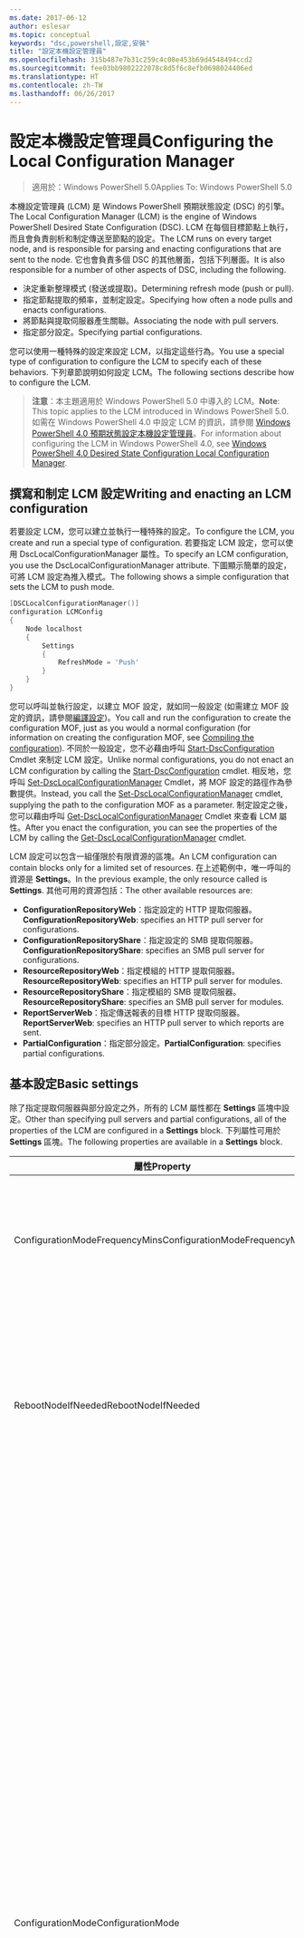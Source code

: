 ```yaml
---
ms.date: 2017-06-12
author: eslesar
ms.topic: conceptual
keywords: "dsc,powershell,設定,安裝"
title: "設定本機設定管理員"
ms.openlocfilehash: 315b487e7b31c259c4c08e453b69d4548494ccd2
ms.sourcegitcommit: fee03bb9802222078c8d5f6c8efb0698024406ed
ms.translationtype: HT
ms.contentlocale: zh-TW
ms.lasthandoff: 06/26/2017
---
```

# <a name="configuring-the-local-configuration-manager"></a><span data-ttu-id="49c88-103">設定本機設定管理員</span><span class="sxs-lookup"><span data-stu-id="49c88-103">Configuring the Local Configuration Manager</span></span>

> <span data-ttu-id="49c88-104">適用於：Windows PowerShell 5.0</span><span class="sxs-lookup"><span data-stu-id="49c88-104">Applies To: Windows PowerShell 5.0</span></span>

<span data-ttu-id="49c88-105">本機設定管理員 (LCM) 是 Windows PowerShell 預期狀態設定 (DSC) 的引擎。</span><span class="sxs-lookup"><span data-stu-id="49c88-105">The Local Configuration Manager (LCM) is the engine of Windows PowerShell Desired State Configuration (DSC).</span></span> <span data-ttu-id="49c88-106">LCM 在每個目標節點上執行，而且會負責剖析和制定傳送至節點的設定。</span><span class="sxs-lookup"><span data-stu-id="49c88-106">The LCM runs on every target node, and is responsible for parsing and enacting configurations that are sent to the node.</span></span> <span data-ttu-id="49c88-107">它也會負責多個 DSC 的其他層面，包括下列層面。</span><span class="sxs-lookup"><span data-stu-id="49c88-107">It is also responsible for a number of other aspects of DSC, including the following.</span></span>

* <span data-ttu-id="49c88-108">決定重新整理模式 (發送或提取)。</span><span class="sxs-lookup"><span data-stu-id="49c88-108">Determining refresh mode (push or pull).</span></span>
* <span data-ttu-id="49c88-109">指定節點提取的頻率，並制定設定。</span><span class="sxs-lookup"><span data-stu-id="49c88-109">Specifying how often a node pulls and enacts configurations.</span></span>
* <span data-ttu-id="49c88-110">將節點與提取伺服器產生關聯。</span><span class="sxs-lookup"><span data-stu-id="49c88-110">Associating the node with pull servers.</span></span>
* <span data-ttu-id="49c88-111">指定部分設定。</span><span class="sxs-lookup"><span data-stu-id="49c88-111">Specifying partial configurations.</span></span>

<span data-ttu-id="49c88-112">您可以使用一種特殊的設定來設定 LCM，以指定這些行為。</span><span class="sxs-lookup"><span data-stu-id="49c88-112">You use a special type of configuration to configure the LCM to specify each of these behaviors.</span></span> <span data-ttu-id="49c88-113">下列章節說明如何設定 LCM。</span><span class="sxs-lookup"><span data-stu-id="49c88-113">The following sections describe how to configure the LCM.</span></span>

> <span data-ttu-id="49c88-114">**注意**：本主題適用於 Windows PowerShell 5.0 中導入的 LCM。</span><span class="sxs-lookup"><span data-stu-id="49c88-114">**Note**: This topic applies to the LCM introduced in Windows PowerShell 5.0.</span></span> <span data-ttu-id="49c88-115">如需在 Windows PowerShell 4.0 中設定 LCM 的資訊，請參閱 [Windows PowerShell 4.0 預期狀態設定本機設定管理員](metaconfig4.md)。</span><span class="sxs-lookup"><span data-stu-id="49c88-115">For information about configuring the LCM in Windows PowerShell 4.0, see [Windows PowerShell 4.0 Desired State Configuration Local Configuration Manager](metaconfig4.md).</span></span>

## <a name="writing-and-enacting-an-lcm-configuration"></a><span data-ttu-id="49c88-116">撰寫和制定 LCM 設定</span><span class="sxs-lookup"><span data-stu-id="49c88-116">Writing and enacting an LCM configuration</span></span>

<span data-ttu-id="49c88-117">若要設定 LCM，您可以建立並執行一種特殊的設定。</span><span class="sxs-lookup"><span data-stu-id="49c88-117">To configure the LCM, you create and run a special type of configuration.</span></span> <span data-ttu-id="49c88-118">若要指定 LCM 設定，您可以使用 DscLocalConfigurationManager 屬性。</span><span class="sxs-lookup"><span data-stu-id="49c88-118">To specify an LCM configuration, you use the DscLocalConfigurationManager attribute.</span></span> <span data-ttu-id="49c88-119">下圖顯示簡單的設定，可將 LCM 設定為推入模式。</span><span class="sxs-lookup"><span data-stu-id="49c88-119">The following shows a simple configuration that sets the LCM to push mode.</span></span>

```powershell
[DSCLocalConfigurationManager()]
configuration LCMConfig
{
    Node localhost
    {
        Settings
        {
            RefreshMode = 'Push'
        }
    }
} 
```

<span data-ttu-id="49c88-120">您可以呼叫並執行設定，以建立 MOF 設定，就如同一般設定 (如需建立 MOF 設定的資訊，請參閱[編譯設定](configurations.md#compiling-the-configuration))。</span><span class="sxs-lookup"><span data-stu-id="49c88-120">You call and run the configuration to create the configuration MOF, just as you would a normal configuration (for information on creating the configuration MOF, see [Compiling the configuration](configurations.md#compiling-the-configuration)).</span></span> <span data-ttu-id="49c88-121">不同於一般設定，您不必藉由呼叫 [Start-DscConfiguration](https://technet.microsoft.com/en-us/library/dn521623.aspx) Cmdlet 來制定 LCM 設定。</span><span class="sxs-lookup"><span data-stu-id="49c88-121">Unlike normal configurations, you do not enact an LCM configuration by calling the [Start-DscConfiguration](https://technet.microsoft.com/en-us/library/dn521623.aspx) cmdlet.</span></span> <span data-ttu-id="49c88-122">相反地，您呼叫 [Set-DscLocalConfigurationManager](https://technet.microsoft.com/en-us/library/dn521621.aspx) Cmdlet，將 MOF 設定的路徑作為參數提供。</span><span class="sxs-lookup"><span data-stu-id="49c88-122">Instead, you call the [Set-DscLocalConfigurationManager](https://technet.microsoft.com/en-us/library/dn521621.aspx) cmdlet, supplying the path to the configuration MOF as a parameter.</span></span> <span data-ttu-id="49c88-123">制定設定之後，您可以藉由呼叫 [Get-DscLocalConfigurationManager](https://technet.microsoft.com/en-us/library/dn407378.aspx) Cmdlet 來查看 LCM 屬性。</span><span class="sxs-lookup"><span data-stu-id="49c88-123">After you enact the configuration, you can see the properties of the LCM by calling the [Get-DscLocalConfigurationManager](https://technet.microsoft.com/en-us/library/dn407378.aspx) cmdlet.</span></span>

<span data-ttu-id="49c88-124">LCM 設定可以包含一組僅限於有限資源的區塊。</span><span class="sxs-lookup"><span data-stu-id="49c88-124">An LCM configuration can contain blocks only for a limited set of resources.</span></span> <span data-ttu-id="49c88-125">在上述範例中，唯一呼叫的資源是 **Settings**。</span><span class="sxs-lookup"><span data-stu-id="49c88-125">In the previous example, the only resource called is **Settings**.</span></span> <span data-ttu-id="49c88-126">其他可用的資源包括：</span><span class="sxs-lookup"><span data-stu-id="49c88-126">The other available resources are:</span></span>

* <span data-ttu-id="49c88-127">**ConfigurationRepositoryWeb**：指定設定的 HTTP 提取伺服器。</span><span class="sxs-lookup"><span data-stu-id="49c88-127">**ConfigurationRepositoryWeb**: specifies an HTTP pull server for configurations.</span></span> 
* <span data-ttu-id="49c88-128">**ConfigurationRepositoryShare**：指定設定的 SMB 提取伺服器。</span><span class="sxs-lookup"><span data-stu-id="49c88-128">**ConfigurationRepositoryShare**: specifies an SMB pull server for configurations.</span></span>
* <span data-ttu-id="49c88-129">**ResourceRepositoryWeb**：指定模組的 HTTP 提取伺服器。</span><span class="sxs-lookup"><span data-stu-id="49c88-129">**ResourceRepositoryWeb**: specifies an HTTP pull server for modules.</span></span>
* <span data-ttu-id="49c88-130">**ResourceRepositoryShare**：指定模組的 SMB 提取伺服器。</span><span class="sxs-lookup"><span data-stu-id="49c88-130">**ResourceRepositoryShare**: specifies an SMB pull server for modules.</span></span>
* <span data-ttu-id="49c88-131">**ReportServerWeb**：指定傳送報表的目標 HTTP 提取伺服器。</span><span class="sxs-lookup"><span data-stu-id="49c88-131">**ReportServerWeb**: specifies an HTTP pull server to which reports are sent.</span></span>
* <span data-ttu-id="49c88-132">**PartialConfiguration**：指定部分設定。</span><span class="sxs-lookup"><span data-stu-id="49c88-132">**PartialConfiguration**: specifies partial configurations.</span></span>

## <a name="basic-settings"></a><span data-ttu-id="49c88-133">基本設定</span><span class="sxs-lookup"><span data-stu-id="49c88-133">Basic settings</span></span>

<span data-ttu-id="49c88-134">除了指定提取伺服器與部分設定之外，所有的 LCM 屬性都在 **Settings** 區塊中設定。</span><span class="sxs-lookup"><span data-stu-id="49c88-134">Other than specifying pull servers and partial configurations, all of the properties of the LCM are configured in a **Settings** block.</span></span> <span data-ttu-id="49c88-135">下列屬性可用於 **Settings** 區塊。</span><span class="sxs-lookup"><span data-stu-id="49c88-135">The following properties are available in a **Settings** block.</span></span>

|  <span data-ttu-id="49c88-136">屬性</span><span class="sxs-lookup"><span data-stu-id="49c88-136">Property</span></span>  |  <span data-ttu-id="49c88-137">類型</span><span class="sxs-lookup"><span data-stu-id="49c88-137">Type</span></span>  |  <span data-ttu-id="49c88-138">描述</span><span class="sxs-lookup"><span data-stu-id="49c88-138">Description</span></span>   | 
|----------- |------- |--------------- | 
| <span data-ttu-id="49c88-139">ConfigurationModeFrequencyMins</span><span class="sxs-lookup"><span data-stu-id="49c88-139">ConfigurationModeFrequencyMins</span></span>| <span data-ttu-id="49c88-140">UInt32</span><span class="sxs-lookup"><span data-stu-id="49c88-140">UInt32</span></span>| <span data-ttu-id="49c88-141">檢查並套用目前設定的頻率 (以分鐘為單位)。</span><span class="sxs-lookup"><span data-stu-id="49c88-141">How often, in minutes, the current configuration is checked and applied.</span></span> <span data-ttu-id="49c88-142">如果 ConfigurationMode 屬性設定為 ApplyOnly，就會忽略這個屬性。</span><span class="sxs-lookup"><span data-stu-id="49c88-142">This property is ignored if the ConfigurationMode property is set to ApplyOnly.</span></span> <span data-ttu-id="49c88-143">預設值為 15。</span><span class="sxs-lookup"><span data-stu-id="49c88-143">The default value is 15.</span></span>| 
| <span data-ttu-id="49c88-144">RebootNodeIfNeeded</span><span class="sxs-lookup"><span data-stu-id="49c88-144">RebootNodeIfNeeded</span></span>| <span data-ttu-id="49c88-145">bool</span><span class="sxs-lookup"><span data-stu-id="49c88-145">bool</span></span>| <span data-ttu-id="49c88-146">在套用需要重新開機的設定之後，請將此設為 __$true__ 以自動重新啟動節點。</span><span class="sxs-lookup"><span data-stu-id="49c88-146">Set this to __$true__ to automatically reboot the node after a configuration that requires reboot is applied.</span></span> <span data-ttu-id="49c88-147">否則，您將必須手動重新啟動任何設定所需的節點。</span><span class="sxs-lookup"><span data-stu-id="49c88-147">Otherwise, you will have to manually reboot the node for any configuration that requires it.</span></span> <span data-ttu-id="49c88-148">預設值為 __$false__。</span><span class="sxs-lookup"><span data-stu-id="49c88-148">The default value is __$false__.</span></span>| 
| <span data-ttu-id="49c88-149">ConfigurationMode</span><span class="sxs-lookup"><span data-stu-id="49c88-149">ConfigurationMode</span></span>| <span data-ttu-id="49c88-150">字串</span><span class="sxs-lookup"><span data-stu-id="49c88-150">string</span></span> | <span data-ttu-id="49c88-151">指定 LCM 實際上如何將設定套用至目標節點。</span><span class="sxs-lookup"><span data-stu-id="49c88-151">Specifies how the LCM actually applies the configuration to the target nodes.</span></span> <span data-ttu-id="49c88-152">可能的值為 __"ApplyOnly"__、__"ApplyandMonitior"__ 和 __"ApplyandAutoCorrect"__。</span><span class="sxs-lookup"><span data-stu-id="49c88-152">Possible values are __"ApplyOnly"__,__"ApplyandMonitior"__, and __"ApplyandAutoCorrect"__.</span></span> <ul><li><span data-ttu-id="49c88-153">__ApplyOnly__：DSC 會套用此設定，並且不執行任何進一步的動作，除非新的設定已推送至目標節點，或從伺服器提取新的設定。</span><span class="sxs-lookup"><span data-stu-id="49c88-153">__ApplyOnly__: DSC applies the configuration and does nothing further unless a new configuration is pushed to the target node or when a new configuration is pulled from a server.</span></span> <span data-ttu-id="49c88-154">第一次套用新設定之後，DSC 不會檢查與先前設定狀態的偏離。</span><span class="sxs-lookup"><span data-stu-id="49c88-154">After initial application of a new configuration, DSC does not check for drift from a previously configured state.</span></span> <span data-ttu-id="49c88-155">請注意，在 __ApplyOnly__ 生效之前，DSC 不斷嘗試套用此組態，直到成功為止 。</span><span class="sxs-lookup"><span data-stu-id="49c88-155">Note that DSC will attempt to apply the configuration until it is successful before __ApplyOnly__ takes effect.</span></span> </li><li> <span data-ttu-id="49c88-156">__ApplyAndMonitor__：這是預設值。</span><span class="sxs-lookup"><span data-stu-id="49c88-156">__ApplyAndMonitor__: This is the default value.</span></span> <span data-ttu-id="49c88-157">LCM 適用於任何新的設定。</span><span class="sxs-lookup"><span data-stu-id="49c88-157">The LCM applies any new configurations.</span></span> <span data-ttu-id="49c88-158">第一次套用新設定之後，如果目標節點偏離預期狀態，則 DSC 會回報記錄中的差異。</span><span class="sxs-lookup"><span data-stu-id="49c88-158">After initial application of a new configuration, if the target node drifts from the desired state, DSC reports the discrepancy in logs.</span></span> <span data-ttu-id="49c88-159">請注意，在 __ApplyAndMonitor__ 生效之前，DSC 不斷嘗試套用此組態，直到成功為止 。</span><span class="sxs-lookup"><span data-stu-id="49c88-159">Note that DSC will attempt to apply the configuration until it is successful before __ApplyAndMonitor__ takes effect.</span></span></li><li><span data-ttu-id="49c88-160">__ApplyAndAutoCorrect__：DSC 會套用任何新的設定。</span><span class="sxs-lookup"><span data-stu-id="49c88-160">__ApplyAndAutoCorrect__: DSC applies any new configurations.</span></span> <span data-ttu-id="49c88-161">第一次套用新設定之後，如果目標節點偏離預期狀態，則 DSC 會報告記錄檔中的差異，然後重新套用目前設定。</span><span class="sxs-lookup"><span data-stu-id="49c88-161">After initial application of a new configuration, if the target node drifts from the desired state, DSC reports the discrepancy in logs, and then re-applies the current configuration.</span></span></li></ul>| 
| <span data-ttu-id="49c88-162">ActionAfterReboot</span><span class="sxs-lookup"><span data-stu-id="49c88-162">ActionAfterReboot</span></span>| <span data-ttu-id="49c88-163">字串</span><span class="sxs-lookup"><span data-stu-id="49c88-163">string</span></span>| <span data-ttu-id="49c88-164">指定套用設定期間在重新開機後的動作。</span><span class="sxs-lookup"><span data-stu-id="49c88-164">Specifies what happens after a reboot during the application of a configuration.</span></span> <span data-ttu-id="49c88-165">可能的值為 __"ContinueConfiguration"__ 和 __"StopConfiguration"__。</span><span class="sxs-lookup"><span data-stu-id="49c88-165">The possible values are __"ContinueConfiguration"__ and __"StopConfiguration"__.</span></span> <ul><li> <span data-ttu-id="49c88-166">__ContinueConfiguration__︰機器重新開機後繼續套用目前的設定。</span><span class="sxs-lookup"><span data-stu-id="49c88-166">__ContinueConfiguration__: Continue applying the current configuration after machine reboot.</span></span> <span data-ttu-id="49c88-167">這是預設值</span><span class="sxs-lookup"><span data-stu-id="49c88-167">This is the default falue</span></span></li><li><span data-ttu-id="49c88-168">__StopConfiguration__：機器重新開機後停止目前的設定。</span><span class="sxs-lookup"><span data-stu-id="49c88-168">__StopConfiguration__: Stop the current configuration after machine reboot.</span></span></li></ul>| 
| <span data-ttu-id="49c88-169">RefreshMode</span><span class="sxs-lookup"><span data-stu-id="49c88-169">RefreshMode</span></span>| <span data-ttu-id="49c88-170">字串</span><span class="sxs-lookup"><span data-stu-id="49c88-170">string</span></span>| <span data-ttu-id="49c88-171">指定 LCM 取得設定的方式。</span><span class="sxs-lookup"><span data-stu-id="49c88-171">Specifies how the LCM gets configurations.</span></span> <span data-ttu-id="49c88-172">可能的值為 __"Disabled"__、__"Push"__ 和 __"Pull"__。</span><span class="sxs-lookup"><span data-stu-id="49c88-172">The possible values are __"Disabled"__, __"Push"__, and __"Pull"__.</span></span> <ul><li><span data-ttu-id="49c88-173">__Disabled__：會為此節點停用 DSC 設定。</span><span class="sxs-lookup"><span data-stu-id="49c88-173">__Disabled__: DSC configurations are disabled for this node.</span></span></li><li> <span data-ttu-id="49c88-174">__Push__：藉由呼叫 [Start-DscConfiguration](https://technet.microsoft.com/en-us/library/dn521623.aspx) Cmdlet 啟動設定。</span><span class="sxs-lookup"><span data-stu-id="49c88-174">__Push__: Configurations are initiated by calling the [Start-DscConfiguration](https://technet.microsoft.com/en-us/library/dn521623.aspx) cmdlet.</span></span> <span data-ttu-id="49c88-175">設定會立即套用至節點。</span><span class="sxs-lookup"><span data-stu-id="49c88-175">The configuration is applied immediately to the node.</span></span> <span data-ttu-id="49c88-176">這是預設值。</span><span class="sxs-lookup"><span data-stu-id="49c88-176">This is the default value.</span></span></li><li><span data-ttu-id="49c88-177">__Pull__：節點設定為定期檢查提取伺服器的設定。</span><span class="sxs-lookup"><span data-stu-id="49c88-177">__Pull:__ The node is configured to regularly check for configurations from a pull server.</span></span> <span data-ttu-id="49c88-178">如果這個屬性設為 __Pull__，您就必須在 __ConfigurationRepositoryWeb__ 或 __ConfigurationRepositoryShare__ 區塊指定提取伺服器。</span><span class="sxs-lookup"><span data-stu-id="49c88-178">If this property is set to __Pull__, you must specify a pull server in a __ConfigurationRepositoryWeb__ or __ConfigurationRepositoryShare__ block.</span></span> <span data-ttu-id="49c88-179">如需提取伺服器的詳細資訊，請參閱[設定 DSC 提取伺服器](pullServer.md)。</span><span class="sxs-lookup"><span data-stu-id="49c88-179">For more information about pull servers, see [Setting up a DSC pull server](pullServer.md).</span></span></li></ul>|  
| <span data-ttu-id="49c88-180">CertificateID</span><span class="sxs-lookup"><span data-stu-id="49c88-180">CertificateID</span></span>| <span data-ttu-id="49c88-181">字串</span><span class="sxs-lookup"><span data-stu-id="49c88-181">string</span></span>| <span data-ttu-id="49c88-182">憑證指紋，用來保護在設定中傳遞的憑證。</span><span class="sxs-lookup"><span data-stu-id="49c88-182">The thumbprint of a certificate used to secure credentials passed in a configuration.</span></span> <span data-ttu-id="49c88-183">如需詳細資訊，請參閱 [Want to secure credentials in Windows PowerShell Desired State Configuration (需要保護 Windows PowerShell 預期狀態設定的憑證嗎？)](http://blogs.msdn.com/b/powershell/archive/2014/01/31/want-to-secure-credentials-in-windows-powershell-desired-state-configuration.aspx)。</span><span class="sxs-lookup"><span data-stu-id="49c88-183">For more information see [Want to secure credentials in Windows PowerShell Desired State Configuration](http://blogs.msdn.com/b/powershell/archive/2014/01/31/want-to-secure-credentials-in-windows-powershell-desired-state-configuration.aspx)?.</span></span>| 
| <span data-ttu-id="49c88-184">ConfigurationID</span><span class="sxs-lookup"><span data-stu-id="49c88-184">ConfigurationID</span></span>| <span data-ttu-id="49c88-185">字串</span><span class="sxs-lookup"><span data-stu-id="49c88-185">string</span></span>| <span data-ttu-id="49c88-186">GUID，識別要在提取模式中從提取伺服器取得的設定檔。</span><span class="sxs-lookup"><span data-stu-id="49c88-186">A GUID that identifies the configuration file to get from a pull server in pull mode.</span></span> <span data-ttu-id="49c88-187">如果設定 MOF 的名稱為 ConfigurationID.mof，此節點將在提取伺服器提取設定。</span><span class="sxs-lookup"><span data-stu-id="49c88-187">The node will pull configurations on the pull server if the name of the configuration MOF is named ConfigurationID.mof.</span></span><br> <span data-ttu-id="49c88-188">__注意__：如果您使用 __RegistrationKey__ 向提取伺服器註冊節點，進而設定這個屬性，會無法運作。</span><span class="sxs-lookup"><span data-stu-id="49c88-188">__Note:__ If you set this property, registering the node with a pull server by using __RegistrationKey__ does not work.</span></span> <span data-ttu-id="49c88-189">如需詳細資訊，請參閱[使用設定名稱設定提取用戶端](pullClientConfigNames.md)。</span><span class="sxs-lookup"><span data-stu-id="49c88-189">For more information, see [Setting up a pull client with configuration names](pullClientConfigNames.md).</span></span>| 
| <span data-ttu-id="49c88-190">RefreshFrequencyMins</span><span class="sxs-lookup"><span data-stu-id="49c88-190">RefreshFrequencyMins</span></span>| <span data-ttu-id="49c88-191">Uint32</span><span class="sxs-lookup"><span data-stu-id="49c88-191">Uint32</span></span>| <span data-ttu-id="49c88-192">LCM 檢查提取伺服器以取得更新設定的時間間隔 (以分鐘為單位)。</span><span class="sxs-lookup"><span data-stu-id="49c88-192">The time interval, in minutes, at which the LCM checks a pull server to get updated configurations.</span></span> <span data-ttu-id="49c88-193">如果 LCM 未在提取模式下設定，就會忽略此值。</span><span class="sxs-lookup"><span data-stu-id="49c88-193">This value is ignored if the LCM is not configured in pull mode.</span></span> <span data-ttu-id="49c88-194">預設值為 30。</span><span class="sxs-lookup"><span data-stu-id="49c88-194">The default value is 30.</span></span>| 
| <span data-ttu-id="49c88-195">AllowModuleOverwrite</span><span class="sxs-lookup"><span data-stu-id="49c88-195">AllowModuleOverwrite</span></span>| <span data-ttu-id="49c88-196">bool</span><span class="sxs-lookup"><span data-stu-id="49c88-196">bool</span></span>| <span data-ttu-id="49c88-197">若允許從設定伺服器下載新設定，以覆寫目標節點上的舊設定，即為 __$TRUE__。</span><span class="sxs-lookup"><span data-stu-id="49c88-197">__$TRUE__ if new configurations downloaded from the configuration server are allowed to overwrite the old ones on the target node.</span></span> <span data-ttu-id="49c88-198">否則為 $FALSE。</span><span class="sxs-lookup"><span data-stu-id="49c88-198">Otherwise, $FALSE.</span></span>| 
| <span data-ttu-id="49c88-199">DebugMode</span><span class="sxs-lookup"><span data-stu-id="49c88-199">DebugMode</span></span>| <span data-ttu-id="49c88-200">字串</span><span class="sxs-lookup"><span data-stu-id="49c88-200">string</span></span>| <span data-ttu-id="49c88-201">可能的值為 __None__、__ForceModuleImport__ 和 __All__。</span><span class="sxs-lookup"><span data-stu-id="49c88-201">Possible values are __None__, __ForceModuleImport__, and __All__.</span></span> <ul><li><span data-ttu-id="49c88-202">設為 __None__ 會使用快取資源。</span><span class="sxs-lookup"><span data-stu-id="49c88-202">Set to __None__ to use cached resources.</span></span> <span data-ttu-id="49c88-203">這是預設，而且應該用於實際執行的案例。</span><span class="sxs-lookup"><span data-stu-id="49c88-203">This is the default and should be used in production scenarios.</span></span></li><li><span data-ttu-id="49c88-204">設為 __ForceModuleImport__，會導致 LCM 重新載入任何 DSC 資源模組，即使先前已載入這些模組並已快取。</span><span class="sxs-lookup"><span data-stu-id="49c88-204">Setting to __ForceModuleImport__, causes the LCM to reload any DSC resource modules, even if they have been previously loaded and cached.</span></span> <span data-ttu-id="49c88-205">這會影響 DSC 作業的效能，因為每個模組會在使用時重新載入。</span><span class="sxs-lookup"><span data-stu-id="49c88-205">This impacts the performance of DSC operations as each module is reloaded on use.</span></span> <span data-ttu-id="49c88-206">通常會在為資源偵錯時使用此值</span><span class="sxs-lookup"><span data-stu-id="49c88-206">Typically you would use this value while debugging a resource</span></span></li><li><span data-ttu-id="49c88-207">在這一版本中，__All__ 與 __ForceModuleImport__ 相同</span><span class="sxs-lookup"><span data-stu-id="49c88-207">In this release, __All__ is same as __ForceModuleImport__</span></span></li></ul> |
| <span data-ttu-id="49c88-208">ConfigurationDownloadManagers</span><span class="sxs-lookup"><span data-stu-id="49c88-208">ConfigurationDownloadManagers</span></span>| <span data-ttu-id="49c88-209">CimInstance[]</span><span class="sxs-lookup"><span data-stu-id="49c88-209">CimInstance[]</span></span>| <span data-ttu-id="49c88-210">已過時。</span><span class="sxs-lookup"><span data-stu-id="49c88-210">Obsolete.</span></span> <span data-ttu-id="49c88-211">使用 __ConfigurationRepositoryWeb__ 和 __ConfigurationRepositoryShare__ 區塊來定義設定提取伺服器。</span><span class="sxs-lookup"><span data-stu-id="49c88-211">Use __ConfigurationRepositoryWeb__ and __ConfigurationRepositoryShare__ blocks to define configuration pull servers.</span></span>| 
| <span data-ttu-id="49c88-212">ResourceModuleManagers</span><span class="sxs-lookup"><span data-stu-id="49c88-212">ResourceModuleManagers</span></span>| <span data-ttu-id="49c88-213">CimInstance[]</span><span class="sxs-lookup"><span data-stu-id="49c88-213">CimInstance[]</span></span>| <span data-ttu-id="49c88-214">已過時。</span><span class="sxs-lookup"><span data-stu-id="49c88-214">Obsolete.</span></span> <span data-ttu-id="49c88-215">使用 __ResourceRepositoryWeb__ 和 __ResourceRepositoryShare__ 區塊來定義資源提取伺服器。</span><span class="sxs-lookup"><span data-stu-id="49c88-215">Use __ResourceRepositoryWeb__ and __ResourceRepositoryShare__ blocks to define resource pull servers.</span></span>| 
| <span data-ttu-id="49c88-216">ReportManagers</span><span class="sxs-lookup"><span data-stu-id="49c88-216">ReportManagers</span></span>| <span data-ttu-id="49c88-217">CimInstance[]</span><span class="sxs-lookup"><span data-stu-id="49c88-217">CimInstance[]</span></span>| <span data-ttu-id="49c88-218">已過時。</span><span class="sxs-lookup"><span data-stu-id="49c88-218">Obsolete.</span></span> <span data-ttu-id="49c88-219">使用 __ReportServerWeb__ 區塊來定義報表提取伺服器。</span><span class="sxs-lookup"><span data-stu-id="49c88-219">Use __ReportServerWeb__ blocks to define report pull servers.</span></span>| 
| <span data-ttu-id="49c88-220">PartialConfigurations</span><span class="sxs-lookup"><span data-stu-id="49c88-220">PartialConfigurations</span></span>| <span data-ttu-id="49c88-221">CimInstance</span><span class="sxs-lookup"><span data-stu-id="49c88-221">CimInstance</span></span>| <span data-ttu-id="49c88-222">未實作。</span><span class="sxs-lookup"><span data-stu-id="49c88-222">Not implemented.</span></span> <span data-ttu-id="49c88-223">請勿使用。</span><span class="sxs-lookup"><span data-stu-id="49c88-223">Do not use.</span></span>| 
| <span data-ttu-id="49c88-224">StatusRetentionTimeInDays</span><span class="sxs-lookup"><span data-stu-id="49c88-224">StatusRetentionTimeInDays</span></span> | <span data-ttu-id="49c88-225">UInt32</span><span class="sxs-lookup"><span data-stu-id="49c88-225">UInt32</span></span>| <span data-ttu-id="49c88-226">LCM 會保留目前設定狀態的天數。</span><span class="sxs-lookup"><span data-stu-id="49c88-226">The number of days the LCM keeps the status of the current configuration.</span></span>| 

## <a name="pull-servers"></a><span data-ttu-id="49c88-227">提取伺服器</span><span class="sxs-lookup"><span data-stu-id="49c88-227">Pull servers</span></span>

<span data-ttu-id="49c88-228">提取伺服器是作為 DSC 檔案中央位置使用的 OData Web 服務或 SMB 共用。</span><span class="sxs-lookup"><span data-stu-id="49c88-228">A pull server is either an OData web service or an SMB share that is used as a central location for DSC files.</span></span> <span data-ttu-id="49c88-229">LCM 設定支援定義下列提取伺服器類型：</span><span class="sxs-lookup"><span data-stu-id="49c88-229">LCM configuration supports defining the following types of pull servers:</span></span>

* <span data-ttu-id="49c88-230">**設定伺服器**：DSC 設定的儲存機制。</span><span class="sxs-lookup"><span data-stu-id="49c88-230">**Configuration server**: A repository for DSC configurations.</span></span> <span data-ttu-id="49c88-231">使用 **ConfigurationRepositoryWeb** (適用於 Web 伺服器) 和 **ConfigurationRepositoryShare** (適用於 SMB 伺服器) 區塊來定義設定伺服器。</span><span class="sxs-lookup"><span data-stu-id="49c88-231">Define configuration servers by using **ConfigurationRepositoryWeb** (for web-based servers) and **ConfigurationRepositoryShare** (for SMB-based servers) blocks.</span></span>
* <span data-ttu-id="49c88-232">資源伺服器 — 封裝成 PowerShell 模組的 DSC 資源的儲存機制。</span><span class="sxs-lookup"><span data-stu-id="49c88-232">Resource server—A repository for DSC resources, packaged as PowerShell modules.</span></span> <span data-ttu-id="49c88-233">使用 **ResourceRepositoryWeb** (適用於 Web 伺服器) 和 **ResourceRepositoryShare** (適用於 SMB 伺服器) 區塊來定義資源伺服器。</span><span class="sxs-lookup"><span data-stu-id="49c88-233">Define resource servers by using **ResourceRepositoryWeb** (for web-based servers) and **ResourceRepositoryShare** (for SMB-based servers) blocks.</span></span>
* <span data-ttu-id="49c88-234">報表伺服器 — DSC 傳送報表資料的目標服務。</span><span class="sxs-lookup"><span data-stu-id="49c88-234">Report server—A service that DSC sends report data to.</span></span> <span data-ttu-id="49c88-235">使用 **ReportServerWeb** 區塊來定義報表伺服器。</span><span class="sxs-lookup"><span data-stu-id="49c88-235">Define report servers by using **ReportServerWeb** blocks.</span></span> <span data-ttu-id="49c88-236">報表伺服器必須是 Web 服務。</span><span class="sxs-lookup"><span data-stu-id="49c88-236">A report server must be a web service.</span></span>

<span data-ttu-id="49c88-237">如需設定和使用提取伺服器的相關資訊，請參閱[設定 DSC 提取伺服器](pullServer.md)。</span><span class="sxs-lookup"><span data-stu-id="49c88-237">For information about setting up and using pull servers, see [Setting up a DSC pull server](pullServer.md).</span></span>

## <a name="configuration-server-blocks"></a><span data-ttu-id="49c88-238">設定伺服器區塊</span><span class="sxs-lookup"><span data-stu-id="49c88-238">Configuration server blocks</span></span>

<span data-ttu-id="49c88-239">若要定義 Web 設定伺服器，請建立 **ConfigurationRepositoryWeb** 區塊。</span><span class="sxs-lookup"><span data-stu-id="49c88-239">To define a web-based configuration server, you create a **ConfigurationRepositoryWeb** block.</span></span> <span data-ttu-id="49c88-240">**ConfigurationRepositoryWeb** 定義下列屬性。</span><span class="sxs-lookup"><span data-stu-id="49c88-240">A **ConfigurationRepositoryWeb** defines the following properties.</span></span>

|<span data-ttu-id="49c88-241">屬性</span><span class="sxs-lookup"><span data-stu-id="49c88-241">Property</span></span>|<span data-ttu-id="49c88-242">類型</span><span class="sxs-lookup"><span data-stu-id="49c88-242">Type</span></span>|<span data-ttu-id="49c88-243">描述</span><span class="sxs-lookup"><span data-stu-id="49c88-243">Description</span></span>|
|---|---|---| 
|<span data-ttu-id="49c88-244">AllowUnsecureConnection</span><span class="sxs-lookup"><span data-stu-id="49c88-244">AllowUnsecureConnection</span></span>|<span data-ttu-id="49c88-245">bool</span><span class="sxs-lookup"><span data-stu-id="49c88-245">bool</span></span>|<span data-ttu-id="49c88-246">設為 **$TRUE** 即允許從節點到伺服器的未經驗證連線。</span><span class="sxs-lookup"><span data-stu-id="49c88-246">Set to **$TRUE** to allow connections from the node to the server without authentication.</span></span> <span data-ttu-id="49c88-247">設為 **$FALSE** 表示需要驗證。</span><span class="sxs-lookup"><span data-stu-id="49c88-247">Set to **$FALSE** to require authentication.</span></span>|
|<span data-ttu-id="49c88-248">CertificateID</span><span class="sxs-lookup"><span data-stu-id="49c88-248">CertificateID</span></span>|<span data-ttu-id="49c88-249">字串</span><span class="sxs-lookup"><span data-stu-id="49c88-249">string</span></span>|<span data-ttu-id="49c88-250">用來向伺服器驗證的憑證指紋。</span><span class="sxs-lookup"><span data-stu-id="49c88-250">The thumbprint of a certificate used to authenticate to the server.</span></span>|
|<span data-ttu-id="49c88-251">ConfigurationNames</span><span class="sxs-lookup"><span data-stu-id="49c88-251">ConfigurationNames</span></span>|<span data-ttu-id="49c88-252">String[]</span><span class="sxs-lookup"><span data-stu-id="49c88-252">String[]</span></span>|<span data-ttu-id="49c88-253">要由目標節點提取之設定名稱的陣列。</span><span class="sxs-lookup"><span data-stu-id="49c88-253">An array of names of configurations to be pulled by the target node.</span></span> <span data-ttu-id="49c88-254">僅有在使用 **RegistrationKey** 向提取伺服器註冊此節點時，才會使用這些設定。</span><span class="sxs-lookup"><span data-stu-id="49c88-254">These are used only if the node is registered with the pull server by using a **RegistrationKey**.</span></span> <span data-ttu-id="49c88-255">如需詳細資訊，請參閱[使用設定名稱設定提取用戶端](pullClientConfigNames.md)。</span><span class="sxs-lookup"><span data-stu-id="49c88-255">For more information, see [Setting up a pull client with configuration names](pullClientConfigNames.md).</span></span>|
|<span data-ttu-id="49c88-256">RegistrationKey</span><span class="sxs-lookup"><span data-stu-id="49c88-256">RegistrationKey</span></span>|<span data-ttu-id="49c88-257">字串</span><span class="sxs-lookup"><span data-stu-id="49c88-257">string</span></span>|<span data-ttu-id="49c88-258">向提取伺服器註冊節點的 GUID。</span><span class="sxs-lookup"><span data-stu-id="49c88-258">A GUID that registers the node with the pull server.</span></span> <span data-ttu-id="49c88-259">如需詳細資訊，請參閱[以設定名稱設定提取用戶端](pullClientConfigNames.md)。</span><span class="sxs-lookup"><span data-stu-id="49c88-259">For more information, see [Setting up a pull client with configuration names](pullClientConfigNames.md).</span></span>|
|<span data-ttu-id="49c88-260">ServerURL</span><span class="sxs-lookup"><span data-stu-id="49c88-260">ServerURL</span></span>|<span data-ttu-id="49c88-261">字串</span><span class="sxs-lookup"><span data-stu-id="49c88-261">string</span></span>|<span data-ttu-id="49c88-262">設定伺服器的 URL。</span><span class="sxs-lookup"><span data-stu-id="49c88-262">The URL of the configuration server.</span></span>|

<span data-ttu-id="49c88-263">若要定義 SMB 設定伺服器，請建立 **ConfigurationRepositoryShare** 區塊。</span><span class="sxs-lookup"><span data-stu-id="49c88-263">To define an SMB-based configuration server, you create a **ConfigurationRepositoryShare** block.</span></span> <span data-ttu-id="49c88-264">**ConfigurationRepositoryShare** 定義下列屬性。</span><span class="sxs-lookup"><span data-stu-id="49c88-264">A **ConfigurationRepositoryShare** defines the following properties.</span></span>

|<span data-ttu-id="49c88-265">屬性</span><span class="sxs-lookup"><span data-stu-id="49c88-265">Property</span></span>|<span data-ttu-id="49c88-266">類型</span><span class="sxs-lookup"><span data-stu-id="49c88-266">Type</span></span>|<span data-ttu-id="49c88-267">描述</span><span class="sxs-lookup"><span data-stu-id="49c88-267">Description</span></span>|
|---|---|---|
|<span data-ttu-id="49c88-268">認證</span><span class="sxs-lookup"><span data-stu-id="49c88-268">Credential</span></span>|<span data-ttu-id="49c88-269">MSFT_Credential</span><span class="sxs-lookup"><span data-stu-id="49c88-269">MSFT_Credential</span></span>|<span data-ttu-id="49c88-270">用來向 SMB 驗證的認證。</span><span class="sxs-lookup"><span data-stu-id="49c88-270">The credential used to authenticate to the SMB share.</span></span>|
|<span data-ttu-id="49c88-271">SourcePath</span><span class="sxs-lookup"><span data-stu-id="49c88-271">SourcePath</span></span>|<span data-ttu-id="49c88-272">字串</span><span class="sxs-lookup"><span data-stu-id="49c88-272">string</span></span>|<span data-ttu-id="49c88-273">SMB 共用的路徑。</span><span class="sxs-lookup"><span data-stu-id="49c88-273">The path of the SMB share.</span></span>|

## <a name="resource-server-blocks"></a><span data-ttu-id="49c88-274">資源伺服器區塊</span><span class="sxs-lookup"><span data-stu-id="49c88-274">Resource server blocks</span></span>

<span data-ttu-id="49c88-275">若要定義 Web 資源伺服器，請建立 **ResourceRepositoryWeb** 區塊。</span><span class="sxs-lookup"><span data-stu-id="49c88-275">To define a web-based resource server, you create a **ResourceRepositoryWeb** block.</span></span> <span data-ttu-id="49c88-276">**ResourceRepositoryWeb** 定義下列屬性。</span><span class="sxs-lookup"><span data-stu-id="49c88-276">A **ResourceRepositoryWeb** defines the following properties.</span></span>

|<span data-ttu-id="49c88-277">屬性</span><span class="sxs-lookup"><span data-stu-id="49c88-277">Property</span></span>|<span data-ttu-id="49c88-278">類型</span><span class="sxs-lookup"><span data-stu-id="49c88-278">Type</span></span>|<span data-ttu-id="49c88-279">描述</span><span class="sxs-lookup"><span data-stu-id="49c88-279">Description</span></span>|
|---|---|---|
|<span data-ttu-id="49c88-280">AllowUnsecureConnection</span><span class="sxs-lookup"><span data-stu-id="49c88-280">AllowUnsecureConnection</span></span>|<span data-ttu-id="49c88-281">bool</span><span class="sxs-lookup"><span data-stu-id="49c88-281">bool</span></span>|<span data-ttu-id="49c88-282">設為 **$TRUE** 即允許從節點到伺服器的未經驗證連線。</span><span class="sxs-lookup"><span data-stu-id="49c88-282">Set to **$TRUE** to allow connections from the node to the server without authentication.</span></span> <span data-ttu-id="49c88-283">設為 **$FALSE** 表示需要驗證。</span><span class="sxs-lookup"><span data-stu-id="49c88-283">Set to **$FALSE** to require authentication.</span></span>|
|<span data-ttu-id="49c88-284">CertificateID</span><span class="sxs-lookup"><span data-stu-id="49c88-284">CertificateID</span></span>|<span data-ttu-id="49c88-285">字串</span><span class="sxs-lookup"><span data-stu-id="49c88-285">string</span></span>|<span data-ttu-id="49c88-286">用來向伺服器驗證的憑證指紋。</span><span class="sxs-lookup"><span data-stu-id="49c88-286">The thumbprint of a certificate used to authenticate to the server.</span></span>|
|<span data-ttu-id="49c88-287">RegistrationKey</span><span class="sxs-lookup"><span data-stu-id="49c88-287">RegistrationKey</span></span>|<span data-ttu-id="49c88-288">字串</span><span class="sxs-lookup"><span data-stu-id="49c88-288">string</span></span>|<span data-ttu-id="49c88-289">GUID，識別提取伺服器的節點。</span><span class="sxs-lookup"><span data-stu-id="49c88-289">A GUID that identifies the node to the pull server.</span></span> <span data-ttu-id="49c88-290">如需詳細資訊，請參閱＜如何向 DSC 提取伺服器註冊節點＞。</span><span class="sxs-lookup"><span data-stu-id="49c88-290">For more information, see How to register a node with a DSC pull server.</span></span>|
|<span data-ttu-id="49c88-291">ServerURL</span><span class="sxs-lookup"><span data-stu-id="49c88-291">ServerURL</span></span>|<span data-ttu-id="49c88-292">字串</span><span class="sxs-lookup"><span data-stu-id="49c88-292">string</span></span>|<span data-ttu-id="49c88-293">設定伺服器的 URL。</span><span class="sxs-lookup"><span data-stu-id="49c88-293">The URL of the configuration server.</span></span>|
 
<span data-ttu-id="49c88-294">若要定義 SMB 資源伺服器，請建立 **ResourceRepositoryShare** 區塊。</span><span class="sxs-lookup"><span data-stu-id="49c88-294">To define an SMB-based resource server, you create a **ResourceRepositoryShare** block.</span></span> <span data-ttu-id="49c88-295">**ResourceRepositoryShare** 定義下列屬性。</span><span class="sxs-lookup"><span data-stu-id="49c88-295">**ResourceRepositoryShare** defines the following properties.</span></span>

|<span data-ttu-id="49c88-296">屬性</span><span class="sxs-lookup"><span data-stu-id="49c88-296">Property</span></span>|<span data-ttu-id="49c88-297">類型</span><span class="sxs-lookup"><span data-stu-id="49c88-297">Type</span></span>|<span data-ttu-id="49c88-298">描述</span><span class="sxs-lookup"><span data-stu-id="49c88-298">Description</span></span>|
|---|---|---|
|<span data-ttu-id="49c88-299">認證</span><span class="sxs-lookup"><span data-stu-id="49c88-299">Credential</span></span>|<span data-ttu-id="49c88-300">MSFT_Credential</span><span class="sxs-lookup"><span data-stu-id="49c88-300">MSFT_Credential</span></span>|<span data-ttu-id="49c88-301">用來向 SMB 驗證的認證。</span><span class="sxs-lookup"><span data-stu-id="49c88-301">The credential used to authenticate to the SMB share.</span></span> <span data-ttu-id="49c88-302">如需傳遞認證的範例，請參閱[設定 SMB DSC 提取伺服器](pullServerSMB.md)</span><span class="sxs-lookup"><span data-stu-id="49c88-302">For an example of passing credentials, see [Setting up a DSC SMB pull server](pullServerSMB.md)</span></span>|
|<span data-ttu-id="49c88-303">SourcePath</span><span class="sxs-lookup"><span data-stu-id="49c88-303">SourcePath</span></span>|<span data-ttu-id="49c88-304">字串</span><span class="sxs-lookup"><span data-stu-id="49c88-304">string</span></span>|<span data-ttu-id="49c88-305">SMB 共用的路徑。</span><span class="sxs-lookup"><span data-stu-id="49c88-305">The path of the SMB share.</span></span>|

## <a name="report-server-blocks"></a><span data-ttu-id="49c88-306">報表伺服器區塊</span><span class="sxs-lookup"><span data-stu-id="49c88-306">Report server blocks</span></span>

<span data-ttu-id="49c88-307">報表伺服器必須是 OData Web 服務。</span><span class="sxs-lookup"><span data-stu-id="49c88-307">A report server must be an OData web service.</span></span> <span data-ttu-id="49c88-308">若要定義報表伺服器，請建立 **ReportServerWeb** 區塊。</span><span class="sxs-lookup"><span data-stu-id="49c88-308">To define a report server, you create a **ReportServerWeb** block.</span></span> <span data-ttu-id="49c88-309">**ReportServerWeb** 定義下列屬性。</span><span class="sxs-lookup"><span data-stu-id="49c88-309">**ReportServerWeb** defines the following properties.</span></span>

|<span data-ttu-id="49c88-310">屬性</span><span class="sxs-lookup"><span data-stu-id="49c88-310">Property</span></span>|<span data-ttu-id="49c88-311">類型</span><span class="sxs-lookup"><span data-stu-id="49c88-311">Type</span></span>|<span data-ttu-id="49c88-312">描述</span><span class="sxs-lookup"><span data-stu-id="49c88-312">Description</span></span>|
|---|---|---|
|<span data-ttu-id="49c88-313">AllowUnsecureConnection</span><span class="sxs-lookup"><span data-stu-id="49c88-313">AllowUnsecureConnection</span></span>|<span data-ttu-id="49c88-314">bool</span><span class="sxs-lookup"><span data-stu-id="49c88-314">bool</span></span>|<span data-ttu-id="49c88-315">設為 **$TRUE** 即允許從節點到伺服器的未經驗證連線。</span><span class="sxs-lookup"><span data-stu-id="49c88-315">Set to **$TRUE** to allow connections from the node to the server without authentication.</span></span> <span data-ttu-id="49c88-316">設為 **$FALSE** 表示需要驗證。</span><span class="sxs-lookup"><span data-stu-id="49c88-316">Set to **$FALSE** to require authentication.</span></span>|
|<span data-ttu-id="49c88-317">CertificateID</span><span class="sxs-lookup"><span data-stu-id="49c88-317">CertificateID</span></span>|<span data-ttu-id="49c88-318">字串</span><span class="sxs-lookup"><span data-stu-id="49c88-318">string</span></span>|<span data-ttu-id="49c88-319">用來向伺服器驗證的憑證指紋。</span><span class="sxs-lookup"><span data-stu-id="49c88-319">The thumbprint of a certificate used to authenticate to the server.</span></span>|
|<span data-ttu-id="49c88-320">RegistrationKey</span><span class="sxs-lookup"><span data-stu-id="49c88-320">RegistrationKey</span></span>|<span data-ttu-id="49c88-321">字串</span><span class="sxs-lookup"><span data-stu-id="49c88-321">string</span></span>|<span data-ttu-id="49c88-322">GUID，識別提取伺服器的節點。</span><span class="sxs-lookup"><span data-stu-id="49c88-322">A GUID that identifies the node to the pull server.</span></span> <span data-ttu-id="49c88-323">如需詳細資訊，請參閱＜如何向 DSC 提取伺服器註冊節點＞。</span><span class="sxs-lookup"><span data-stu-id="49c88-323">For more information, see How to register a node with a DSC pull server.</span></span>|
|<span data-ttu-id="49c88-324">ServerURL</span><span class="sxs-lookup"><span data-stu-id="49c88-324">ServerURL</span></span>|<span data-ttu-id="49c88-325">字串</span><span class="sxs-lookup"><span data-stu-id="49c88-325">string</span></span>|<span data-ttu-id="49c88-326">設定伺服器的 URL。</span><span class="sxs-lookup"><span data-stu-id="49c88-326">The URL of the configuration server.</span></span>|

## <a name="partial-configurations"></a><span data-ttu-id="49c88-327">部分設定</span><span class="sxs-lookup"><span data-stu-id="49c88-327">Partial configurations</span></span>

<span data-ttu-id="49c88-328">若要定義部分設定，請建立 **PartialConfiguration** 區塊。</span><span class="sxs-lookup"><span data-stu-id="49c88-328">To define a partial configuration, you create a **PartialConfiguration** block.</span></span> <span data-ttu-id="49c88-329">如需部分設定的詳細資訊，請參閱 [DSC 部分設定](partialConfigs.md)。</span><span class="sxs-lookup"><span data-stu-id="49c88-329">For more information about partial configurations, see [DSC Partial configurations](partialConfigs.md).</span></span> <span data-ttu-id="49c88-330">**PartialConfiguration** 定義下列屬性。</span><span class="sxs-lookup"><span data-stu-id="49c88-330">**PartialConfiguration** defines the following properties.</span></span>

|<span data-ttu-id="49c88-331">屬性</span><span class="sxs-lookup"><span data-stu-id="49c88-331">Property</span></span>|<span data-ttu-id="49c88-332">類型</span><span class="sxs-lookup"><span data-stu-id="49c88-332">Type</span></span>|<span data-ttu-id="49c88-333">描述</span><span class="sxs-lookup"><span data-stu-id="49c88-333">Description</span></span>|
|---|---|---| 
|<span data-ttu-id="49c88-334">ConfigurationSource</span><span class="sxs-lookup"><span data-stu-id="49c88-334">ConfigurationSource</span></span>|<span data-ttu-id="49c88-335">string[]</span><span class="sxs-lookup"><span data-stu-id="49c88-335">string[]</span></span>|<span data-ttu-id="49c88-336">先前在 **ConfigurationRepositoryWeb** 和 **ConfigurationRepositoryShare** 區塊中定義的設定伺服器名稱陣列，部分設定會從中提取。</span><span class="sxs-lookup"><span data-stu-id="49c88-336">An array of names of configuration servers, previously defined in **ConfigurationRepositoryWeb** and **ConfigurationRepositoryShare** blocks, where the partial configuration is pulled from.</span></span>|
|<span data-ttu-id="49c88-337">DependsOn</span><span class="sxs-lookup"><span data-stu-id="49c88-337">DependsOn</span></span>|<span data-ttu-id="49c88-338">string{}</span><span class="sxs-lookup"><span data-stu-id="49c88-338">string{}</span></span>|<span data-ttu-id="49c88-339">必須在套用部分設定之前先完成的其他設定名稱清單。</span><span class="sxs-lookup"><span data-stu-id="49c88-339">A list of names of other configurations that must be completed before this partial configuration is applied.</span></span>|
|<span data-ttu-id="49c88-340">描述</span><span class="sxs-lookup"><span data-stu-id="49c88-340">Description</span></span>|<span data-ttu-id="49c88-341">字串</span><span class="sxs-lookup"><span data-stu-id="49c88-341">string</span></span>|<span data-ttu-id="49c88-342">用來描述部分設定的文字。</span><span class="sxs-lookup"><span data-stu-id="49c88-342">Text used to describe the partial configuration.</span></span>|
|<span data-ttu-id="49c88-343">ExclusiveResources</span><span class="sxs-lookup"><span data-stu-id="49c88-343">ExclusiveResources</span></span>|<span data-ttu-id="49c88-344">string[]</span><span class="sxs-lookup"><span data-stu-id="49c88-344">string[]</span></span>|<span data-ttu-id="49c88-345">這個部分設定專用的資源陣列。</span><span class="sxs-lookup"><span data-stu-id="49c88-345">An array of resources exclusive to this partial configuration.</span></span>|
|<span data-ttu-id="49c88-346">RefreshMode</span><span class="sxs-lookup"><span data-stu-id="49c88-346">RefreshMode</span></span>|<span data-ttu-id="49c88-347">字串</span><span class="sxs-lookup"><span data-stu-id="49c88-347">string</span></span>|<span data-ttu-id="49c88-348">指定 LCM 如何取得這個部分設定。</span><span class="sxs-lookup"><span data-stu-id="49c88-348">Specifies how the LCM gets this partial configuration.</span></span> <span data-ttu-id="49c88-349">可能的值為 __"Disabled"__、__"Push"__ 和 __"Pull"__。</span><span class="sxs-lookup"><span data-stu-id="49c88-349">The possible values are __"Disabled"__, __"Push"__, and __"Pull"__.</span></span> <ul><li><span data-ttu-id="49c88-350">__Disabled__：停用此部分設定。</span><span class="sxs-lookup"><span data-stu-id="49c88-350">__Disabled__: This partial configuration is disabled.</span></span></li><li> <span data-ttu-id="49c88-351">__Push__：藉由呼叫 [Publish-DscConfiguration](https://technet.microsoft.com/en-us/library/mt517875.aspx) Cmdlet 將部分設定推送到節點。</span><span class="sxs-lookup"><span data-stu-id="49c88-351">__Push__: The partial configuration is pushed to the node by calling the [Publish-DscConfiguration](https://technet.microsoft.com/en-us/library/mt517875.aspx) cmdlet.</span></span> <span data-ttu-id="49c88-352">節點的所有部分設定從伺服器發送或提取之後，就可以藉由呼叫 `Start-DscConfiguration –UseExisting` 來啟動。</span><span class="sxs-lookup"><span data-stu-id="49c88-352">After all partial configurations for the node are either pushed or pulled from a server, the configuration can be started by calling `Start-DscConfiguration –UseExisting`.</span></span> <span data-ttu-id="49c88-353">這是預設值。</span><span class="sxs-lookup"><span data-stu-id="49c88-353">This is the default value.</span></span></li><li><span data-ttu-id="49c88-354">__Pull__：節點設定為定期檢查提取伺服器的部分設定。</span><span class="sxs-lookup"><span data-stu-id="49c88-354">__Pull:__ The node is configured to regularly check for partial configuration from a pull server.</span></span> <span data-ttu-id="49c88-355">如果這個屬性設為 __Pull__，您就必須在 __ConfigurationSource__ 屬性中指定提取伺服器。</span><span class="sxs-lookup"><span data-stu-id="49c88-355">If this property is set to __Pull__, you must specify a pull server in a __ConfigurationSource__ property.</span></span> <span data-ttu-id="49c88-356">如需提取伺服器的詳細資訊，請參閱[設定 DSC 提取伺服器](pullServer.md)。</span><span class="sxs-lookup"><span data-stu-id="49c88-356">For more information about pull servers, see [Setting up a DSC pull server](pullServer.md).</span></span></li></ul>|
|<span data-ttu-id="49c88-357">ResourceModuleSource</span><span class="sxs-lookup"><span data-stu-id="49c88-357">ResourceModuleSource</span></span>|<span data-ttu-id="49c88-358">string[]</span><span class="sxs-lookup"><span data-stu-id="49c88-358">string[]</span></span>|<span data-ttu-id="49c88-359">要從中下載此部分設定所需資源的資源伺服器名稱陣列。</span><span class="sxs-lookup"><span data-stu-id="49c88-359">An array of the names of resource servers from which to download required resources for this partial configuration.</span></span> <span data-ttu-id="49c88-360">這些名稱必須參考 **ResourceRepositoryWeb** 和 **ResourceRepositoryShare** 區塊中預先定義的資源伺服器。</span><span class="sxs-lookup"><span data-stu-id="49c88-360">These names must refer to resource servers previously defined in **ResourceRepositoryWeb** and **ResourceRepositoryShare** blocks.</span></span>|

## <a name="see-also"></a><span data-ttu-id="49c88-361">另請參閱</span><span class="sxs-lookup"><span data-stu-id="49c88-361">See Also</span></span> 

### <a name="concepts"></a><span data-ttu-id="49c88-362">概念</span><span class="sxs-lookup"><span data-stu-id="49c88-362">Concepts</span></span>
[<span data-ttu-id="49c88-363">Windows PowerShell 預期狀態設定概觀</span><span class="sxs-lookup"><span data-stu-id="49c88-363">Windows PowerShell Desired State Configuration Overview</span></span>](overview.md)
 
[<span data-ttu-id="49c88-364">設定 DSC 提取伺服器</span><span class="sxs-lookup"><span data-stu-id="49c88-364">Setting up a DSC pull server</span></span>](pullServer.md)

[<span data-ttu-id="49c88-365">Windows PowerShell 4.0 預期狀態設定本機設定管理員</span><span class="sxs-lookup"><span data-stu-id="49c88-365">Windows PowerShell 4.0 Desired State Configuration Local Configuration Manager</span></span>](metaConfig4.md)

### <a name="other-resources"></a><span data-ttu-id="49c88-366">其他資源</span><span class="sxs-lookup"><span data-stu-id="49c88-366">Other Resources</span></span>
[<span data-ttu-id="49c88-367">Set-DscLocalConfigurationManager</span><span class="sxs-lookup"><span data-stu-id="49c88-367">Set-DscLocalConfigurationManager</span></span>](https://technet.microsoft.com/en-us/library/dn521621.aspx)

[<span data-ttu-id="49c88-368">以設定名稱設定提取用戶端</span><span class="sxs-lookup"><span data-stu-id="49c88-368">Setting up a pull client with configuration names</span></span>](pullClientConfigNames.md)

